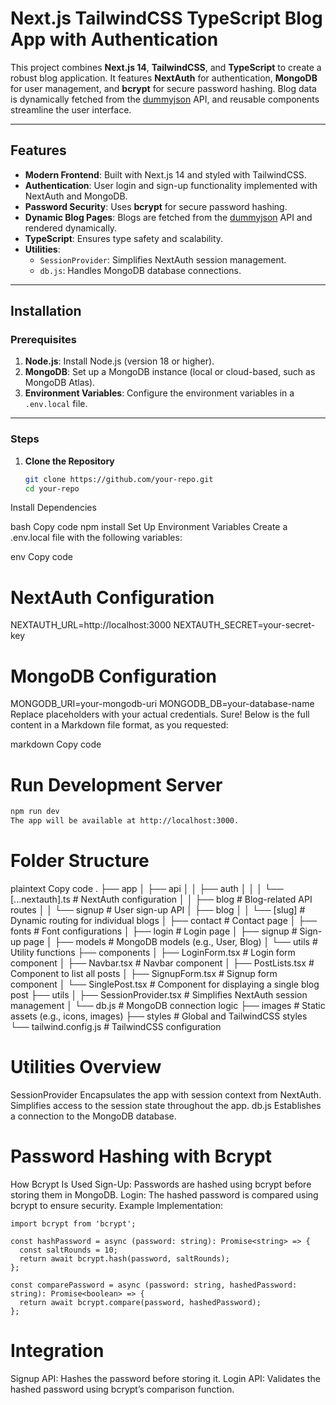 # Next.js TailwindCSS TypeScript Blog App with Authentication

This project combines **Next.js 14**, **TailwindCSS**, and **TypeScript** to create a robust blog application. It features **NextAuth** for authentication, **MongoDB** for user management, and **bcrypt** for secure password hashing. Blog data is dynamically fetched from the [dummyjson](https://dummyjson.com/) API, and reusable components streamline the user interface.

---

## Features

- **Modern Frontend**: Built with Next.js 14 and styled with TailwindCSS.
- **Authentication**: User login and sign-up functionality implemented with NextAuth and MongoDB.
- **Password Security**: Uses **bcrypt** for secure password hashing.
- **Dynamic Blog Pages**: Blogs are fetched from the [dummyjson](https://dummyjson.com/) API and rendered dynamically.
- **TypeScript**: Ensures type safety and scalability.
- **Utilities**:
  - `SessionProvider`: Simplifies NextAuth session management.
  - `db.js`: Handles MongoDB database connections.

---

## Installation

### Prerequisites

1. **Node.js**: Install Node.js (version 18 or higher).
2. **MongoDB**: Set up a MongoDB instance (local or cloud-based, such as MongoDB Atlas).
3. **Environment Variables**: Configure the environment variables in a `.env.local` file.

---

### Steps

1. **Clone the Repository**  
   ```bash
   git clone https://github.com/your-repo.git
   cd your-repo
Install Dependencies

bash
Copy code
npm install
Set Up Environment Variables
Create a .env.local file with the following variables:

env
Copy code
# NextAuth Configuration
NEXTAUTH_URL=http://localhost:3000
NEXTAUTH_SECRET=your-secret-key

# MongoDB Configuration
MONGODB_URI=your-mongodb-uri
MONGODB_DB=your-database-name
Replace placeholders with your actual credentials.
Sure! Below is the full content in a Markdown file format, as you requested:

markdown
Copy code
# Run Development Server

```bash
npm run dev
The app will be available at http://localhost:3000.
```
# Folder Structure
plaintext
Copy code
.
├── app
│   ├── api
│   │   ├── auth
│   │   │   └── [...nextauth].ts  # NextAuth configuration
│   │   ├── blog  # Blog-related API routes
│   │   └── signup  # User sign-up API
│   ├── blog
│   │   └── [slug]  # Dynamic routing for individual blogs
│   ├── contact  # Contact page
│   ├── fonts  # Font configurations
│   ├── login  # Login page
│   ├── signup  # Sign-up page
│   ├── models  # MongoDB models (e.g., User, Blog)
│   └── utils  # Utility functions
├── components
│   ├── LoginForm.tsx  # Login form component
│   ├── Navbar.tsx  # Navbar component
│   ├── PostLists.tsx  # Component to list all posts
│   ├── SignupForm.tsx  # Signup form component
│   └── SinglePost.tsx  # Component for displaying a single blog post
├── utils
│   ├── SessionProvider.tsx  # Simplifies NextAuth session management
│   └── db.js  # MongoDB connection logic
├── images  # Static assets (e.g., icons, images)
├── styles  # Global and TailwindCSS styles
└── tailwind.config.js  # TailwindCSS configuration

# Utilities Overview
SessionProvider
Encapsulates the app with session context from NextAuth.
Simplifies access to the session state throughout the app.
db.js
Establishes a connection to the MongoDB database.

# Password Hashing with Bcrypt
How Bcrypt Is Used
Sign-Up: Passwords are hashed using bcrypt before storing them in MongoDB.
Login: The hashed password is compared using bcrypt to ensure security.
Example Implementation:

```
import bcrypt from 'bcrypt';

const hashPassword = async (password: string): Promise<string> => {
  const saltRounds = 10;
  return await bcrypt.hash(password, saltRounds);
};

const comparePassword = async (password: string, hashedPassword: string): Promise<boolean> => {
  return await bcrypt.compare(password, hashedPassword);
};
```

# Integration
Signup API: Hashes the password before storing it.
Login API: Validates the hashed password using bcrypt’s comparison function.


